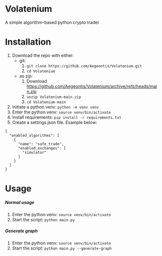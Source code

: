 # Volatenium

A simple algorithm-based python crypto trader

# Installation

1. Download the repo with either:
    * git:
        1. `git clone https://github.com/Aegeontis/Volatenium.git`
        2. `cd Volatenium`
    * as zip:
        1. Download https://github.com/Aegeontis/Volatenium/archive/refs/heads/main.zip
        2. `unzip Volatenium-main.zip`
        3. `cd Volatenium-main`
2. Initiate a python venv: `python -m venv venv`
3. Enter the python venv: `source venv/bin/activate`
4. Install requirements: `pip install -r requirements.txt`
5. Create a settings.json file. Example below:

```
{
  "enabled_algorithms": [
    {
      "name": "safe_trade",
      "enabled_exchanges": [
        "simulator"
      ]
    }
  ]
}
```

# Usage

##### Normal usage

1. Enter the python venv: `source venv/bin/activate`
2. Start the script: `python main.py`

##### Generate graph

1. Enter the python venv: `source venv/bin/activate`
2. Start the script: `python main.py --generate-graph`